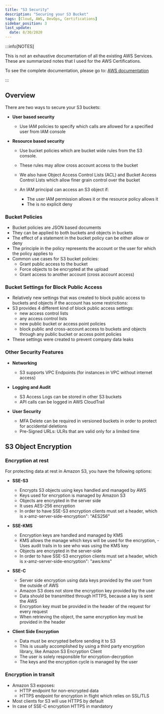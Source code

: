 ```yaml
---
title: "S3 Security"
description: "Securing your S3 Bucket"
tags: [Cloud, AWS, DevOps, Certifications]
sidebar_position: 3
last_update:
  date: 8/30/2020
---
```



:::info[NOTES]

This is not an exhaustive documentation of all the existing AWS Services. These are summarized notes that I used for the AWS Certifications.

To see the complete documentation, please go to: [AWS documentation](https://docs.aws.amazon.com/)

:::


## Overview 

There are two ways to secure your S3 buckets:

- **User based security**
    - Use IAM policies to specify which calls are allowed for a specified user from IAM console

- **Resource based security**

    - Use bucket policies which are bucket wide rules from the S3 console. 
    - These rules may allow cross account access to the bucket
    - We also have Object Access Control Lists (ACL) and Bucket Access Control Lists which allow finer grain control over the bucket

    - An IAM principal can access an S3 object if:
        - The user IAM permission allows it or the resource policy allows it
        - The is no explicit deny


### Bucket Policies

- Bucket policies are JSON based documents
- They can be applied to both buckets and objects in buckets
- The effect of a statement in the bucket policy can be either allow or deny
- The principle in the policy represents the account or the user for which the policy applies to
- Common use cases for S3 bucket policies:
    - Grant public access to the bucket
    - Force objects to be encrypted at the upload
    - Grant access to another account (cross account access)

### Bucket Settings for Block Public Access

- Relatively new settings that was created to block public access to buckets and objects if the account has some restrictions:
- S3 provides 4 different kind of block public access settings:
    - new access control lists
    - any access control lists
    - new public bucket or access point policies
    - block public and cross-account access to buckets and objects through any public bucket or access point policies
- These settings were created to prevent company data leaks

### Other Security Features

- **Networking**

    - S3 supports VPC Endpoints (for instances in VPC without internet access)

- **Logging and Audit**

    - S3 Access Logs can be stored in other S3 buckets
    - API calls can be logged in AWS CloudTrail

- **User Security**

    - MFA Delete can be required in versioned buckets in order to protect for accidental deletions
    - Pre-Signed URLs: ULRs that are valid only for a limited time


## S3 Object Encryption

### Encryption at rest

For protecting data at rest in Amazon S3, you have the following options:

- **SSE-S3**

    - Encrypts S3 objects using keys handled and managed by AWS
    - Keys used for encryption is managed by Amazon S3
    - Objects are encrypted in the server side
    - It uses AES-256 encryption
    - In order to have SSE-S3 encryption clients must set a header, which is x-amz-server-side-encryption": "AES256"

- **SSE-KMS**

    - Encryption keys are handled and managed by KMS
    - KMS allows the manage which keys will be used for the encryption, - Uses audit trails in to see who was using the KMS key
    - Objects are encrypted in the server-side
    - In order to have SSE-S3 encryption clients must set a header, which is x-amz-server-side-encryption": "aws:kms"

- **SSE-C**

    - Server side encryption using data keys provided by the user from the outside of AWS
    - Amazon S3 does not store the encryption key provided by the user
    - Data should be transmitted through HTTPS, because a key is sent the AWS
    - Encryption key must be provided in the header of the request for every request
    - When retrieving the object, the same encryption key must be provided in the header

- **Client Side Encryption**

    - Data must be encrypted before sending it to S3
    - This is usually accomplished by using a third party encryption library, like Amazon S3 Encryption Client
    - The user is solely responsible for encryption-decryption
    - The keys and the encryption cycle is managed by the user


### Encryption in transit

- Amazon S3 exposes:
    - HTTP endpoint for non-encrypted data
    - HTTPS endpoint for encryption in flight which relies on SSL/TLS
- Most clients for S3 will use HTTPS by default
- In case of SSE-C encryption HTTPS in mandatory


 